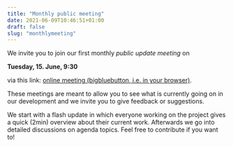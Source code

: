 ```yaml
---
title: "Monthly public meeting"
date: 2021-06-09T10:46:51+01:00
draft: false
slug: "monthlymeeting"
---
```


We invite you to join our first monthly *public update meeting* on

**Tuesday, 15. June, 9:30**

via this link: [online meeting (bigbluebutton, i.e. in your browser)](https://demo.bigbluebutton.org/gl/fel-rsy-bxv-7aw).

These meetings are meant to allow you to see what is currently going on in our
development and we invite you to give feedback or suggestions. 

We start with a flash update in which everyone working on the project gives a
quick (2min) overview about their current work. Afterwards we go into detailed
discussions on agenda topics. Feel free to contribute if you want to!

